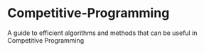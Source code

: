 # Competitive-Programming
A guide to efficient algorithms and methods that can be useful in Competitive Programming
